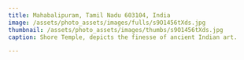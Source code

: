```yaml
---
title: Mahabalipuram, Tamil Nadu 603104, India
image: /assets/photo_assets/images/fulls/s9O1456tXds.jpg
thumbnail: /assets/photo_assets/images/thumbs/s9O1456tXds.jpg
caption: Shore Temple, depicts the finesse of ancient Indian art.

---
```

